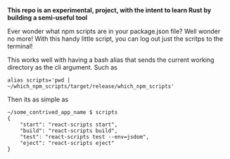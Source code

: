 **This repo is an experimental, project, with the intent to learn Rust by building a semi-useful
tool**

Ever wonder what npm scripts are in your package.json file? Well wonder no more! With this handy little script, you can log out just the scritps to the terminal!

This works well with having a bash alias that sends the current working directory as the cli argument. Such as
```shell
alias scripts='pwd | ~/which_npm_scripts/target/release/which_npm_scripts'
```

Then its as simple as
```shell
~/some_contrived_app_name $ scripts
{
    "start": "react-scripts start",
    "build": "react-scripts build",
    "test": "react-scripts test --env=jsdom",
    "eject": "react-scripts eject"
}
```

